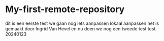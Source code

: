 # My-first-remote-repository
dit is een eerste test we gaan nog iets aanpassen lokaal aanpassen
het is gemaakt door Ingrid Van Hevel
en nu doen we nog een tweede test
test 20240123
